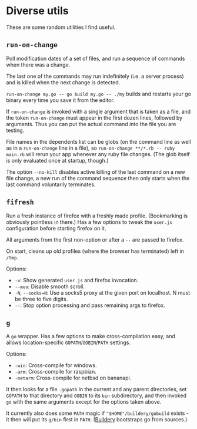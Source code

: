 # Diverse utils

These are some random utilities I find useful.

## `run-on-change`

Poll modification dates of a set of files, and
run a sequence of commands when there was a change.

The last one of the commands may run indefinitely
(i.e. a server process) and is killed when
the next change is detected.

`run-on-change my.go -- go build my.go -- ./my`
builds and restarts your go binary every time
you save it from the editor.

If `run-on-change` is invoked with a single
argument that is taken as a file, and the token
`run-on-change` must appear in the first dozen lines,
followed by arguments. Thus you can put the actual
command into the file you are testing.

File names in the dependents list can be globs
(on the command line as well as in a `run-on-change`
line in a file), so `run-on-change **/*.rb -- ruby main.rb`
will rerun your app whenever any ruby file changes.
(The glob itself is only evaluated once at startup, though.)

The option `--no-kill` disables active killing of the
last command on a new file change, a new run of the
command sequence then only starts when the last command
voluntarily terminates.

## `fifresh`

Run a fresh instance of firefox with a freshly made profile.
(Bookmarking is obviously pointless in there.) Has a few options
to tweak the `user.js` configuration before starting firefox on it.

All arguments from the first non-option or after a `--`
are passed to firefox.

On start, cleans up old profiles (where the browser has
terminated) left in `/tmp`.

Options:

* `-v`: Show generated `user.js` and firefox invocation.
* `--moo`: Disable smooth scroll.
* `-N`, `--socks=N`: Use a socks5 proxy at the given port on localhost. N must be three to five digits.
* `--`: Stop option processing and pass remaining args to firefox.

## `g`

A `go` wrapper. Has a few options to make
cross-compilation easy, and allows
location-specific `GOPATH`/`GOBIN`/`PATH`
settings.

Options:

* `-win`: Cross-compile for windows.
* `-arm`: Cross-compile for raspbian.
* `-netarm`: Cross-compile for netbsd on bananapi.

It then looks for a file `.gopath` in the current
and any parent directories, set `GOPATH` to
that directory and `GOBIN` to its `bin` subdirectory,
and then invoked `go` with the same arguments
except for the options taken above.

It currently also does some `PATH` magic if
`"$HOME"/buildery/gobuild` exists - it then
will put its `g/bin` first in `PATH`.
([Buildery](https://github.com/apk/buildery)
bootstraps go from sources.)
